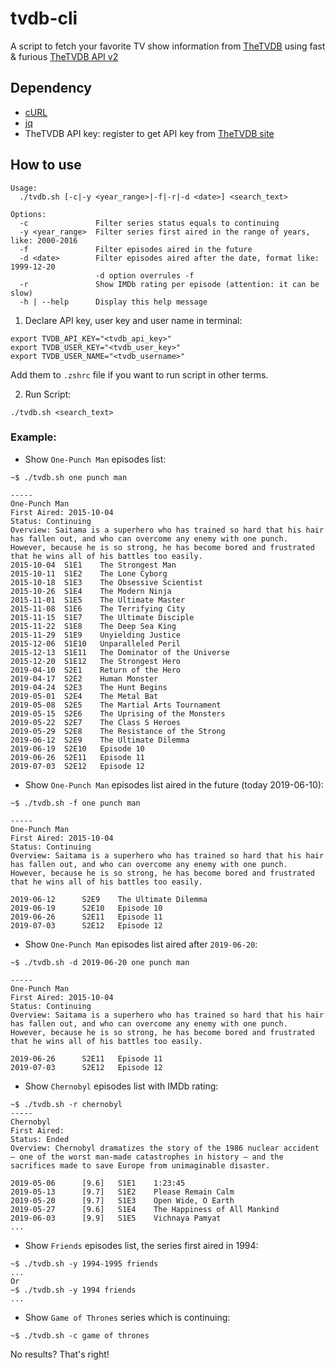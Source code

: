 tvdb-cli
========

A script to fetch your favorite TV show information from [TheTVDB](https://www.thetvdb.com/) using fast & furious [TheTVDB API v2](https://api.thetvdb.com/swagger#/)

## Dependency

- [cURL](https://curl.haxx.se/)
- [jq](https://stedolan.github.io/jq/)
- TheTVDB API key: register to get API key from [TheTVDB site](https://www.thetvdb.com/register)

## How to use

```
Usage:
  ./tvdb.sh [-c|-y <year_range>|-f|-r|-d <date>] <search_text>

Options:
  -c               Filter series status equals to continuing
  -y <year_range>  Filter series first aired in the range of years, like: 2000-2016
  -f               Filter episodes aired in the future
  -d <date>        Filter episodes aired after the date, format like: 1999-12-20
                   -d option overrules -f
  -r               Show IMDb rating per episode (attention: it can be slow)
  -h | --help      Display this help message
```

1. Declare API key, user key and user name in terminal:

```
export TVDB_API_KEY="<tvdb_api_key>"
export TVDB_USER_KEY="<tvdb_user_key>"
export TVDB_USER_NAME="<tvdb_username>"
```

Add them to `.zshrc` file if you want to run script in other terms.

2. Run Script:

```
./tvdb.sh <search_text>
```

### Example:

- Show `One-Punch Man` episodes list:

```
~$ ./tvdb.sh one punch man

-----
One-Punch Man
First Aired: 2015-10-04
Status: Continuing
Overview: Saitama is a superhero who has trained so hard that his hair has fallen out, and who can overcome any enemy with one punch. However, because he is so strong, he has become bored and frustrated that he wins all of his battles too easily.
2015-10-04	S1E1	The Strongest Man
2015-10-11	S1E2	The Lone Cyborg
2015-10-18	S1E3	The Obsessive Scientist
2015-10-26	S1E4	The Modern Ninja
2015-11-01	S1E5	The Ultimate Master
2015-11-08	S1E6	The Terrifying City
2015-11-15	S1E7	The Ultimate Disciple
2015-11-22	S1E8	The Deep Sea King
2015-11-29	S1E9	Unyielding Justice
2015-12-06	S1E10	Unparalleled Peril
2015-12-13	S1E11	The Dominator of the Universe
2015-12-20	S1E12	The Strongest Hero
2019-04-10	S2E1	Return of the Hero
2019-04-17	S2E2	Human Monster
2019-04-24	S2E3	The Hunt Begins
2019-05-01	S2E4	The Metal Bat
2019-05-08	S2E5	The Martial Arts Tournament
2019-05-15	S2E6	The Uprising of the Monsters
2019-05-22	S2E7	The Class S Heroes
2019-05-29	S2E8	The Resistance of the Strong
2019-06-12	S2E9	The Ultimate Dilemma
2019-06-19	S2E10	Episode 10
2019-06-26	S2E11	Episode 11
2019-07-03	S2E12	Episode 12
```

- Show `One-Punch Man` episodes list aired in the future (today 2019-06-10):

```
~$ ./tvdb.sh -f one punch man

-----
One-Punch Man
First Aired: 2015-10-04
Status: Continuing
Overview: Saitama is a superhero who has trained so hard that his hair has fallen out, and who can overcome any enemy with one punch. However, because he is so strong, he has become bored and frustrated that he wins all of his battles too easily.

2019-06-12      S2E9    The Ultimate Dilemma
2019-06-19      S2E10   Episode 10
2019-06-26      S2E11   Episode 11
2019-07-03      S2E12   Episode 12
```

- Show `One-Punch Man` episodes list aired after `2019-06-20`:

```
~$ ./tvdb.sh -d 2019-06-20 one punch man

-----
One-Punch Man
First Aired: 2015-10-04
Status: Continuing
Overview: Saitama is a superhero who has trained so hard that his hair has fallen out, and who can overcome any enemy with one punch. However, because he is so strong, he has become bored and frustrated that he wins all of his battles too easily.

2019-06-26      S2E11   Episode 11
2019-07-03      S2E12   Episode 12
```

- Show `Chernobyl` episodes list with IMDb rating:

```
~$ ./tvdb.sh -r chernobyl
-----
Chernobyl
First Aired:
Status: Ended
Overview: Chernobyl dramatizes the story of the 1986 nuclear accident — one of the worst man-made catastrophes in history — and the sacrifices made to save Europe from unimaginable disaster.

2019-05-06      [9.6]   S1E1    1:23:45
2019-05-13      [9.7]   S1E2    Please Remain Calm
2019-05-20      [9.7]   S1E3    Open Wide, O Earth
2019-05-27      [9.6]   S1E4    The Happiness of All Mankind
2019-06-03      [9.9]   S1E5    Vichnaya Pamyat
...
```

- Show `Friends` episodes list, the series first aired in 1994:

```
~$ ./tvdb.sh -y 1994-1995 friends
...
Or
~$ ./tvdb.sh -y 1994 friends
...
```

- Show `Game of Thrones` series which is continuing:

```
~$ ./tvdb.sh -c game of thrones
```
No results? That's right!
